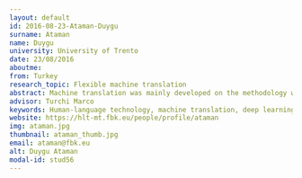 ```yaml
---
layout: default 
id: 2016-08-23-Ataman-Duygu
surname: Ataman
name: Duygu
university: University of Trento
date: 23/08/2016
aboutme: 
from: Turkey
research_topic: Flexible machine translation
abstract: Machine translation was mainly developed on the methodology where statistical machine-learning algorithms are applied on large sets of parallelized data in source and target languages. The current limitation of these methods is based on the nature of training data, which is not possible to contain all observations of expressions in the target language. Hence, the aim of the doctoral study is to investigate novel means by which generalization from limited space of observations might be performed and knowledge from human post-editions can be generalized to improve the quality of machine translation.
advisor: Turchi Marco
keywords: Human-language technology, machine translation, deep learning, distributional semantics
website: https://hlt-mt.fbk.eu/people/profile/ataman
img: ataman.jpg
thumbnail: ataman_thumb.jpg
email: ataman@fbk.eu
alt: Duygu Ataman
modal-id: stud56
---
```

